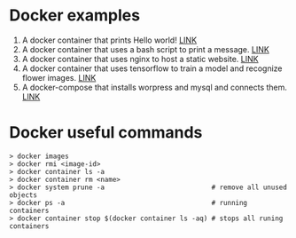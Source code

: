 # Docker examples

1. A docker container that prints Hello world! [LINK](./1-simplest/README.md)
2. A docker container that uses a bash script to print a message. [LINK](./2-simplest/README.md)
3. A docker container that uses nginx to host a static website. [LINK](./3-static-website/README.md)
4. A docker container that uses tensorflow to train a model and recognize flower images. [LINK](./4-tensor-flow/README.md)
5. A docker-compose that installs worpress and mysql and connects them. [LINK](./5-wordpress/README.md)

# Docker useful commands
```
> docker images
> docker rmi <image-id>
> docker container ls -a
> docker container rm <name>
> docker system prune -a                           # remove all unused objects
> docker ps -a                                     # running containers
> docker container stop $(docker container ls -aq) # stops all runing containers
```
